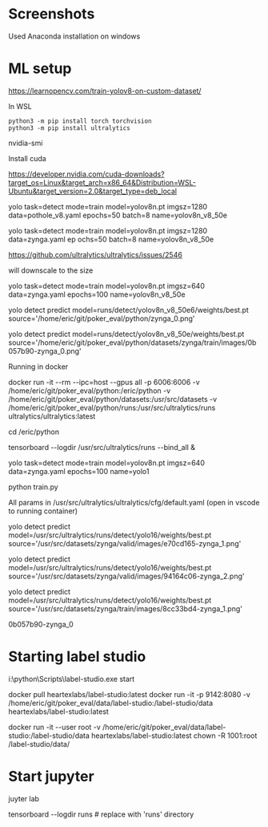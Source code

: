 # Screenshots 

Used Anaconda installation on windows

# ML setup

https://learnopencv.com/train-yolov8-on-custom-dataset/

In WSL

```
python3 -m pip install torch torchvision
python3 -m pip install ultralytics
```

nvidia-smi

Install cuda

https://developer.nvidia.com/cuda-downloads?target_os=Linux&target_arch=x86_64&Distribution=WSL-Ubuntu&target_version=2.0&target_type=deb_local


	
yolo task=detect mode=train model=yolov8n.pt imgsz=1280 data=pothole_v8.yaml epochs=50 batch=8 name=yolov8n_v8_50e


yolo task=detect mode=train model=yolov8n.pt imgsz=1280 data=zynga.yaml ep
ochs=50 batch=8 name=yolov8n_v8_50e

https://github.com/ultralytics/ultralytics/issues/2546

will downscale to the size

yolo task=detect mode=train model=yolov8n.pt imgsz=640 data=zynga.yaml epochs=100 name=yolov8n_v8_50e

yolo detect predict model=runs/detect/yolov8n_v8_50e6/weights/best.pt source='/home/eric/git/poker_eval/python/zynga_0.png'

yolo detect predict model=runs/detect/yolov8n_v8_50e/weights/best.pt source='/home/eric/git/poker_eval/python/datasets/zynga/train/images/0b057b90-zynga_0.png'

Running in docker

docker run -it --rm --ipc=host --gpus all -p 6006:6006 -v /home/eric/git/poker_eval/python:/eric/python -v /home/eric/git/poker_eval/python/datasets:/usr/src/datasets -v /home/eric/git/poker_eval/python/runs:/usr/src/ultralytics/runs ultralytics/ultralytics:latest

cd /eric/python

tensorboard --logdir /usr/src/ultralytics/runs --bind_all & 

yolo task=detect mode=train model=yolov8n.pt imgsz=640 data=zynga.yaml epochs=100 name=yolo1

python train.py

All params in /usr/src/ultralytics/ultralytics/cfg/default.yaml (open in vscode to running container)

yolo detect predict model=/usr/src/ultralytics/runs/detect/yolo16/weights/best.pt source='/usr/src/datasets/zynga/valid/images/e70cd165-zynga_1.png'

yolo detect predict model=/usr/src/ultralytics/runs/detect/yolo16/weights/best.pt source='/usr/src/datasets/zynga/valid/images/94164c06-zynga_2.png'
 
 yolo detect predict model=/usr/src/ultralytics/runs/detect/yolo16/weights/best.pt source='/usr/src/datasets/zynga/train/images/8cc33bd4-zynga_1.png'

0b057b90-zynga_0

# Starting label studio

i:\python\Scripts\label-studio.exe start 

docker pull heartexlabs/label-studio:latest
docker run -it -p 9142:8080 -v /home/eric/git/poker_eval/data/label-studio:/label-studio/data heartexlabs/label-studio:latest

docker run -it --user root -v /home/eric/git/poker_eval/data/label-studio:/label-studio/data heartexlabs/label-studio:latest chown -R 1001:root /label-studio/data/

# Start jupyter

juyter lab

tensorboard --logdir runs  # replace with 'runs' directory

